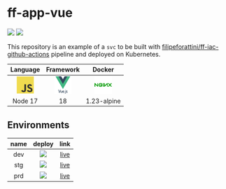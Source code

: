 # ff-app-vue
 ![](https://github.com/filipeforattini/ff-app-vue/actions/workflows/pipeline.yml/badge.svg) ![](https://img.shields.io/badge/%20%20%F0%9F%93%A6%F0%9F%9A%80-semantic--release-e10079.svg)

This repository is an example of a `svc` to be built with [filipeforattini/ff-iac-github-actions](https://github.com/filipeforattini/ff-iac-github-actions) pipeline and deployed on Kubernetes.


| Language | Framework | Docker |
|:---:|:---:|:---:|
| <img src="https://raw.githubusercontent.com/devicons/devicon/master/icons/javascript/javascript-original.svg" title="vue" width="40" height="40"/> | <img src="https://raw.githubusercontent.com/devicons/devicon/master/icons/vuejs/vuejs-original-wordmark.svg" title="vue" width="40" height="40"/> | <img src="https://raw.githubusercontent.com/devicons/devicon/master/icons/nginx/nginx-original.svg" title="vue" width="40" height="40"/> |
| Node 17 | 18 | 1.23-alpine |


## Environments

| name | deploy | link |
|:---:|:---:|:---:|
| dev | ![](https://img.shields.io/github/deployments/filipeforattini/ff-svc-express/dev?label=deploy) | [live](https://ff-app-vue.dev.forattini.app/) |
| stg | ![](https://img.shields.io/github/deployments/filipeforattini/ff-svc-express/stg?label=deploy) | [live](https://ff-app-vue.stg.forattini.app/) |
| prd | ![](https://img.shields.io/github/deployments/filipeforattini/ff-svc-express/prd?label=deploy) | [live](https://ff-app-vue.prd.forattini.app/) |

